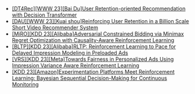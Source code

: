 - [[DT4Rec][WWW 23][Bai Du]User Retention-oriented Recommendation with Decision Transformer](https://arxiv.org/pdf/2303.06347.pdf)
- [[DAU][WWW 23][Kuai shou]Reinforcing User Retention in a Billion Scale Short Video Recommender System](https://arxiv.org/abs/2302.01724)
- [[MiRO][KDD 23][Alibaba]Adversarial Constrained Bidding via Minimax Regret Optimization with Causality-Aware Reinforcement Learning](https://arxiv.org/abs/2306.07106)
- [[BLTP][KDD 23][Alibaba]RLTP: Reinforcement Learning to Pace for Delayed Impression Modeling in Preloaded Ads](https://arxiv.org/abs/2302.02592)
- [[VRS][KDD 23][Meta]Towards Fairness in Personalized Ads Using Impression Variance Aware Reinforcement Learning](https://arxiv.org/abs/2306.03293)
- [[KDD 23][Amazon]Experimentation Platforms Meet Reinforcement Learning: Bayesian Sequential Decision-Making for Continuous Monitoring](https://www.amazon.science/publications/experimentation-platforms-meet-reinforcement-learning-bayesian-sequential-decision-making-for-continuous-monitoring)
